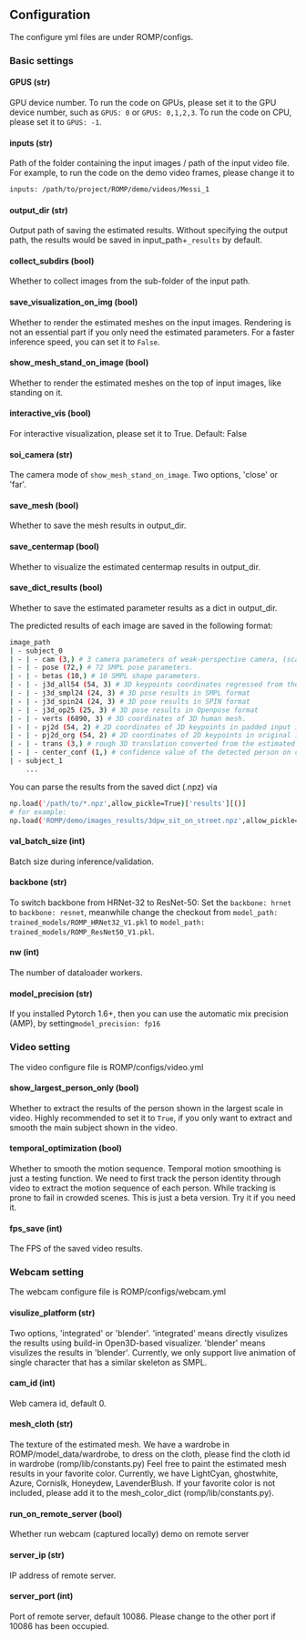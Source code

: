 ## Configuration

The configure yml files are under ROMP/configs.

### Basic settings

#### GPUS (str)
GPU device number. 
To run the code on GPUs, please set it to the GPU device number, such as `GPUS: 0` or `GPUS: 0,1,2,3`.  To run the code on CPU, please set it to `GPUS: -1`.

#### inputs (str)
Path of the folder containing the input images / path of the input video file. 
For example, to run the code on the demo video frames, please change it to 
```bash
inputs: /path/to/project/ROMP/demo/videos/Messi_1
```

#### output_dir (str)
Output path of saving the estimated results. 
Without specifying the output path, the results would be saved in input_path+`_results` by default.

#### collect_subdirs (bool)
Whether to collect images from the sub-folder of the input path.   

#### save_visualization_on_img (bool)
Whether to render the estimated meshes on the input images. Rendering is not an essential part if you only need the estimated parameters. For a faster inference speed, you can set it to `False`.

#### show_mesh_stand_on_image (bool)
Whether to render the estimated meshes on the top of input images, like standing on it. 

#### interactive_vis (bool)
For interactive visualization, please set it to True. Default: False

#### soi_camera (str)
The camera mode of `show_mesh_stand_on_image`. Two options, 'close' or 'far'.  

#### save_mesh (bool)
Whether to save the mesh results in output_dir.

#### save_centermap (bool)
Whether to visualize the estimated centermap results in output_dir.  

#### save_dict_results  (bool)
Whether to save the estimated parameter results as a dict in output_dir.  

The predicted results of each image are saved in the following format:
```bash
image_path
| - subject_0
| - | - cam (3,) # 3 camera parameters of weak-perspective camera, (scale, tranlation_x, tranlation_y)
| - | - pose (72,) # 72 SMPL pose parameters.
| - | - betas (10,) # 10 SMPL shape parameters.
| - | - j3d_all54 (54, 3) # 3D keypoints coordinates regressed from the estimated body mesh.
| - | - j3d_smpl24 (24, 3) # 3D pose results in SMPL format
| - | - j3d_spin24 (24, 3) # 3D pose results in SPIN format
| - | - j3d_op25 (25, 3) # 3D pose results in Openpose format
| - | - verts (6890, 3) # 3D coordinates of 3D human mesh.
| - | - pj2d (54, 2) # 2D coordinates of 2D keypoints in padded input image.
| - | - pj2d_org (54, 2) # 2D coordinates of 2D keypoints in original input image.
| - | - trans (3,) # rough 3D translation converted from the estimated camera parameters.
| - | - center_conf (1,) # confidence value of the detected person on centermap.
| - subject_1
	...
```
You can parse the results from the saved dict (.npz) via
```bash
np.load('/path/to/*.npz',allow_pickle=True)['results'][()]
# for example:
np.load('ROMP/demo/images_results/3dpw_sit_on_street.npz',allow_pickle=True)['results'][()]
```

#### val_batch_size (int)
Batch size during inference/validation.

#### backbone (str)
To switch backbone from HRNet-32 to ResNet-50:
Set the `backbone: hrnet` to `backbone: resnet`, meanwhile change the checkout from `model_path: trained_models/ROMP_HRNet32_V1.pkl` to `model_path: trained_models/ROMP_ResNet50_V1.pkl`.

#### nw (int)
The number of dataloader workers. 

#### model_precision (str)
If you installed Pytorch 1.6+, then you can use the automatic mix precision (AMP), by setting`model_precision: fp16`


### Video setting

The video configure file is ROMP/configs/video.yml

#### show_largest_person_only (bool)
Whether to extract the results of the person shown in the largest scale in video.
Highly recommended to set it to `True`, if you only want to extract and smooth the main subject shown in the video. 

#### temporal_optimization (bool)
Whether to smooth the motion sequence.
Temporal motion smoothing is just a testing function. We need to first track the person identity through video to extract the motion sequence of each person. While tracking is prone to fail in crowded scenes. This is just a beta version. Try it if you need it.

#### fps_save (int)
The FPS of the saved video results. 


### Webcam setting

The webcam configure file is ROMP/configs/webcam.yml

#### visulize_platform (str)
Two options, 'integrated' or 'blender'. 
'integrated' means directly visulizes the results using build-in Open3D-based visualizer. 
'blender' means visulizes the results in 'blender'. Currently, we only support live animation of single character that has a similar skeleton as SMPL.

#### cam_id (int)
Web camera id, default 0. 

#### mesh_cloth (str)
The texture of the estimated mesh. 
We have a wardrobe in ROMP/model_data/wardrobe, to dress on the cloth, please find the cloth id in wardrobe (romp/lib/constants.py)
Feel free to paint the estimated mesh results in your favorite color.
Currently, we have LightCyan, ghostwhite, Azure, Cornislk, Honeydew, LavenderBlush. 
If your favorite color is not included, please add it to the mesh_color_dict (romp/lib/constants.py).

#### run_on_remote_server (bool)
Whether run webcam (captured locally) demo on remote server 

#### server_ip (str)
IP address of remote server.

#### server_port (int)
Port of remote server, default 10086.
Please change to the other port if 10086 has been occupied.
